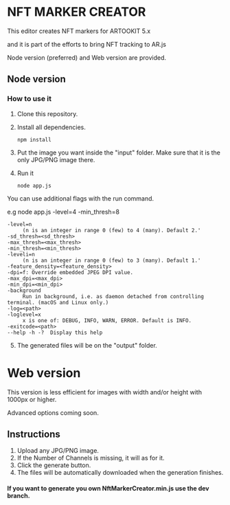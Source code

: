 # NFT MARKER CREATOR

This editor creates NFT markers for ARTOOKIT 5.x

and it is part of the efforts to bring NFT tracking to AR.js

Node version (preferred) and Web version are provided.

## Node version

### How to use it

1. Clone this repository.

2. Install all dependencies.

    ` npm install `


3. Put the image you want inside the "input" folder. Make sure that it is the only JPG/PNG image there.

4. Run it

    ` node app.js `

You can use additional flags with the run command.

e.g node app.js -level=4 -min_thresh=8

    -level=n
         (n is an integer in range 0 (few) to 4 (many). Default 2.'
    -sd_thresh=<sd_thresh>
    -max_thresh=<max_thresh>
    -min_thresh=<min_thresh>
    -leveli=n
         (n is an integer in range 0 (few) to 3 (many). Default 1.'
    -feature_density=<feature_density>
    -dpi=f: Override embedded JPEG DPI value.
    -max_dpi=<max_dpi>
    -min_dpi=<min_dpi>
    -background
         Run in background, i.e. as daemon detached from controlling terminal. (macOS and Linux only.)
    -log=<path>
    -loglevel=x
         x is one of: DEBUG, INFO, WARN, ERROR. Default is INFO.
    -exitcode=<path>
    --help -h -?  Display this help


5. The generated files will be on the "output" folder.

# Web version

This version is less efficient for images with width and/or height with 1000px or higher.


Advanced options coming soon.

## Instructions

1. Upload any JPG/PNG image.
2. If the Number of Channels is missing, it will as for it.
3. Click the generate button.
4. The files will be automatically downloaded when the generation finishes.


#### If you want to generate you own NftMarkerCreator.min.js use the dev branch.
